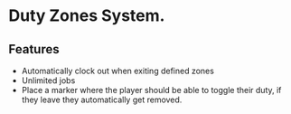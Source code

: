 # Duty Zones System.

## Features
- Automatically clock out when exiting defined zones
- Unlimited jobs
- Place a marker where the player should be able to toggle their duty, if they leave they automatically get removed. 